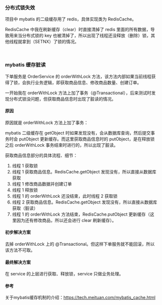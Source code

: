 ### 分布式锁失效

项目中 mybatis 的二级缓存用了 redis，具体实现类为 RedisCache。

RedisCache 中我在刷新缓存（clear）时直接清掉了 redis 里面的所有数据，导致用来当分布式锁的 key 也被清掉了，所以出现了线程还没释放（删除）锁，其他线程就拿到（SETNX）了锁的情况。

​    

### mybatis 缓存脏读

下单服务是 OrderService 的 orderWithLock 方法，该方法内部如果当前线程获得了锁，会执行业务逻辑，即获取商品信息、修改商品数量、创建订单。

一开始我在 orderWithLock 方法上加了事务（@Transactional），后来测试时发现分布式锁没问题，但获取商品信息时出现了脏读的情况。

#### 原因

原因就是 orderWithLock 方法上加了事务：

mybatis 二级缓存在 getObject 时如果发现没有，会从数据库查询，然后提交事务时会 putObject 更新缓存。而这里获取商品信息时的 putObject，是在释放锁之后 orderWithLock 事务结束时进行的，所以出现了脏读。

获取商品信息部分的具体流程、细节：

1. 线程 1 获取锁
2. 线程 1 获取商品信息。RedisCache.getObject 发现没有，所以直接从数据库获取
3. 线程 1 修改商品数据并创建订单
4. 线程 1 释放锁
5. 线程 1 的 orderWithLock 还没结束，此时线程 2 获取锁
6. 线程 2 获取商品信息。RedisCache.getObject 发现没有，所以直接从数据库获取（脏读）
7. 线程 1 的 orderWithLock 方法结束，RedisCache.putObject 更新缓存（这里因为还有修改商品，所以还会进行 clear 刷新缓存）。

#### 初步解决方案

去掉 orderWithLock 上的 @Transactional。但这样下单服务就不能回滚，所以该方法不可取。

#### 最终解决方案

在 service 的上层进行获取、释放锁，service 只做业务处理。

#### 参考

关于mybatis缓存机制的介绍：https://tech.meituan.com/mybatis_cache.html

